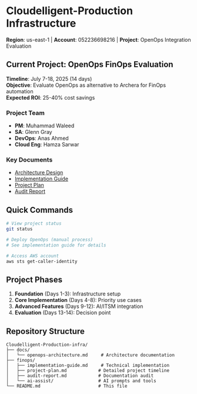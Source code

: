 # Cloudelligent-Production Infrastructure

**Region**: us-east-1 | **Account**: 052236698216 | **Project**: OpenOps Integration Evaluation

## Current Project: OpenOps FinOps Evaluation

**Timeline**: July 7-18, 2025 (14 days)  
**Objective**: Evaluate OpenOps as alternative to Archera for FinOps automation  
**Expected ROI**: 25-40% cost savings  

### Project Team
- **PM**: Muhammad Waleed
- **SA**: Glenn Gray  
- **DevOps**: Anas Ahmed
- **Cloud Eng**: Hamza Sarwar

### Key Documents
- [Architecture Design](docs/openops-architecture.md)
- [Implementation Guide](finops/implementation-guide.md)
- [Project Plan](finops/project-plan.md)
- [Audit Report](finops/audit-report.md)

## Quick Commands
```bash
# View project status
git status

# Deploy OpenOps (manual process)
# See implementation guide for details

# Access AWS account
aws sts get-caller-identity
```

## Project Phases
1. **Foundation** (Days 1-3): Infrastructure setup
2. **Core Implementation** (Days 4-8): Priority use cases
3. **Advanced Features** (Days 9-12): AI/ITSM integration
4. **Evaluation** (Days 13-14): Decision point

## Repository Structure
```
Cloudelligent-Production-infra/
├── docs/
│   └── openops-architecture.md     # Architecture documentation
├── finops/
│   ├── implementation-guide.md     # Technical implementation
│   ├── project-plan.md            # Detailed project timeline
│   ├── audit-report.md            # Documentation audit
│   └── ai-assist/                 # AI prompts and tools
└── README.md                      # This file
```
